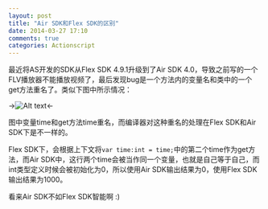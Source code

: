 ```yaml
---
layout: post
title: "Air SDK和Flex SDK的区别"
date: 2014-03-27 17:10
comments: true
categories: Actionscript
---
```


最近将AS开发的SDK从Flex SDK 4.9.1升级到了Air SDK 4.0，导致之前写的一个FLV播放器不能播放视频了，最后发现bug是一个方法内的变量名和类中的一个get方法重名了。类似下图中所示情况：

->![Alt text](/upload/air-and-flex.png)<-

图中变量time和get方法time重名，而编译器对这种重名的处理在Flex SDK和Air SDK下是不一样的。

Flex SDK下，会根据上下文将```var time:int = time;```中的第二个time作为get方法，而Air SDK中，这行两个time会被当作同一个变量，也就是自己等于自己，而int类型定义时候会被初始化为0，所以使用Air SDK输出结果为0，使用Flex SDK输出结果为1000。

看来Air SDK不如Flex SDK智能啊 :)